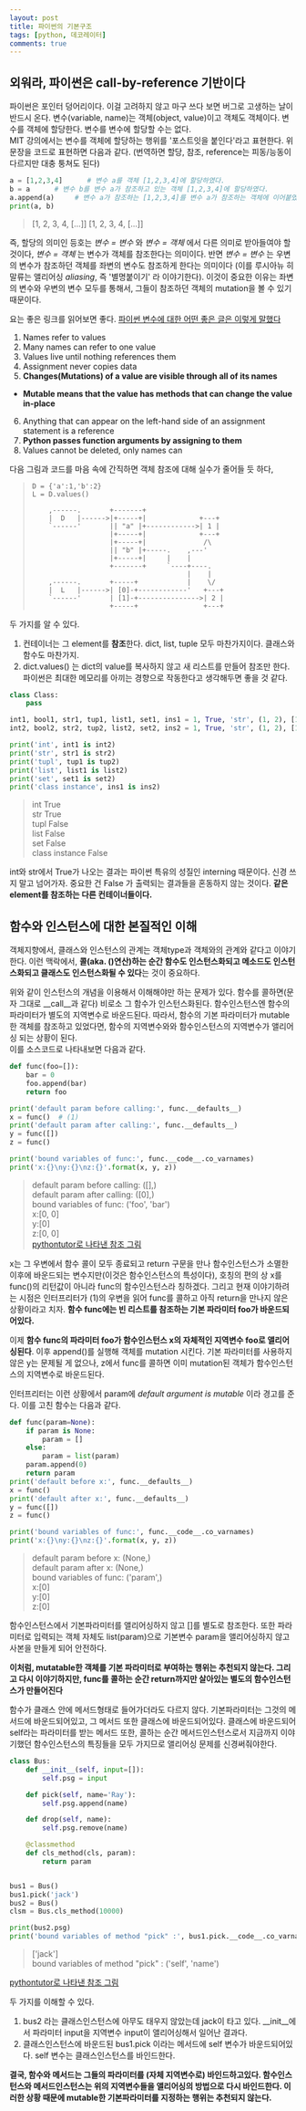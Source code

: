 ```yaml
---
layout: post
title: 파이썬의 기본구조
tags: [python, 데코레이터]
comments: true
---
```



## 외워라, 파이썬은 call-by-reference 기반이다

파이썬은 포인터 덩어리이다. 이걸 고려하지 않고 마구 쓰다 보면 버그로 고생하는 날이 반드시 온다. 
변수(variable, name)는 객체(object, value)이고 객체도 객체이다. 변수를 객체에 할당한다. 변수를 변수에 할당할 수는 없다.  
MIT 강의에서는 변수를 객체에 할당하는 행위를 '포스트잇을 붙인다'라고 표현한다.
위 문장을 코드로 표현하면 다음과 같다. (번역하면 할당, 참조, reference는 피동/능동이 다르지만 대충 퉁쳐도 된다)

```python
a = [1,2,3,4]      # 변수 a를 객체 [1,2,3,4]에 할당하였다.  
b = a      # 변수 b를 변수 a가 참조하고 있는 객체 [1,2,3,4]에 할당하였다.
a.append(a)     # 변수 a가 참조하는 [1,2,3,4]를 변수 a가 참조하는 객체에 이어붙였다(aka. muatated)
print(a, b)

```
> [1, 2, 3, 4, [...]] [1, 2, 3, 4, [...]]

즉, 할당의 의미인 등호는 _변수 = 변수_ 와 _변수 = 객체_ 에서 다른 의미로 받아들여야 할 것이다, _변수 = 객체_
는 변수가 객체를 참조한다는 의미이다. 반면 _변수 = 변수_ 는 우변의 변수가 참조하던 객체를 좌변의 변수도
참조하게 한다는 의미이다 (이를 루시아뉴 히말류는 앨리어싱 _aliasing_, 즉 '별명붙이기' 라 이야기한다).
이것이 중요한 이유는 좌변의 변수와 우변의 변수 모두를 통해서, 그들이 참조하던 객체의 mutation을 볼 수 있기 때문이다.

요는 좋은 링크를 읽어보면 좋다.
[파이썬 변수에 대한 어떤 좋은 글은 이렇게 말했다](https://nedbatchelder.com/text/names.html)  
1. Names refer to values
2. Many names can refer to one value
3. Values live until nothing references them
4. Assignment never copies data
5. **Changes(Mutations) of a value are visible through all of its names**
 * **Mutable means that the value has methods that can change the value in-place**
6. Anything that can appear on the left-hand side of an assignment statement is a reference
7. **Python passes function arguments by assigning to them**
8. Values cannot be deleted, only names can
  
  
다음 그림과 코드를 마음 속에 간직하면 객체 참조에 대해 실수가 줄어들 듯 하다,

>     D = {'a':1,'b':2}
>     L = D.values()
>     
>         ,------.       +-------+
>         |  D   |------>|+-----+|             +---+
>         `------'       || "a" |+------------>| 1 |
>                        |+-----+|             +---+
>                        |+-----+|              /\
>                        || "b" |+-----.    ,---'
>                        |+-----+|     |    |
>                        +-------+     `----+----.
>                                           |    |
>         ,------.       +-----+            |    \/
>         |  L   |------>| [0]-+------------'   +---+
>         `------'       | [1]-+--------------->| 2 |
>                        +-----+                +---+
>     

두 가지를 알 수 있다.
1. 컨테이너는 그 element를 **참조**한다. dict, list, tuple 모두 마찬가지이다. 클래스와 함수도 마찬가지.    
2. dict.values() 는 dict의 value를 복사하지 않고 새 리스트를 만들어 참조만 한다.
파이썬은 최대한 메모리를 아끼는 경향으로 작동한다고 생각해두면 좋을 것 같다.

```python
class Class:
    pass

int1, bool1, str1, tup1, list1, set1, ins1 = 1, True, 'str', (1, 2), [1, 2], {1, 2}, Class()
int2, bool2, str2, tup2, list2, set2, ins2 = 1, True, 'str', (1, 2), [1, 2], {1, 2}, Class()

print('int', int1 is int2)
print('str', str1 is str2)
print('tupl', tup1 is tup2)
print('list', list1 is list2)
print('set', set1 is set2)
print('class instance', ins1 is ins2)

```
> int True  
str True  
tupl False  
list False  
set False  
class instance False  

int와 str에서 True가 나오는 결과는 파이썬 특유의 성질인 interning 때문이다. 신경 쓰지 말고 넘어가자.
중요한 건 False 가 출력되는 결과들을 혼동하지 않는 것이다. **같은 element를 참조하는 다른 컨테이너들이다.**

## 함수와 인스턴스에 대한 본질적인 이해

객체지향에서, 클래스와 인스턴스의 관계는 객체type과 객체와의 관계와 같다고 이야기한다.
이런 맥락에서, **콜(aka. ()연산)하는 순간 함수도 인스턴스화되고 메소드도 인스턴스화되고
클래스도 인스턴스화될 수 있다**는 것이 중요하다.

위와 같이 인스턴스의 개념을 이용해서 이해해야만 하는 문제가 있다.
함수를 콜하면(문자 그대로 \_\_call__과 같다) 비로소 그 함수가 인스턴스화된다.
함수인스턴스엔 함수의 파라미터가 별도의 지역변수로 바운드된다. 따라서, 함수의 기본 파라미터가 mutable한 객체를
참조하고 있었다면, 함수의 지역변수와와 함수인스턴스의 지역변수가 앨리어싱 되는 상황이 된다.  
이를 소스코드로 나타내보면 다음과 같다.


```python
def func(foo=[]):
    bar = 0
    foo.append(bar)
    return foo

print('default param before calling:', func.__defaults__)
x = func()  # (1)
print('default param after calling:', func.__defaults__)
y = func([])
z = func()

print('bound variables of func:', func.__code__.co_varnames)
print('x:{}\ny:{}\nz:{}'.format(x, y, z))
```
> default param before calling: ([],)  
default param after calling: ([0],)  
bound variables of func: ('foo', 'bar')  
x:[0, 0]  
y:[0]  
z:[0, 0]  
[pythontutor로 나타낸 참조 그림](https://goo.gl/RKFPjx)

x는 그 우변에서 함수 콜이 모두 종료되고 return 구문을 만나 함수인스턴스가 소멸한 이후에 바운드되는 변수지만(이것은 함수인스턴스의 특성이다), 호칭의 편의 상 x를 func()의 리턴값이 아니라 func의 함수인스턴스라 칭하겠다. 그리고 현재 이야기하려는 시점은 인터프리터가 (1)의 우변을 읽어 func를 콜하고 아직 return을 만나지 않은 상황이라고 치자. **함수 func에는 빈 리스트를 참조하는 기본 파라미터 foo가 바운드되어있다.**

이제 **함수 func의 파라미터 foo가 함수인스턴스 x의 자체적인 지역변수 foo로 앨리어싱된다**. 이후 append()를 실행해 객체를 mutation 시킨다. 기본 파라미터를 사용하지 않은 y는 문제될 게 없으나, z에서 func를 콜하면 이미 mutation된 객체가 함수인스턴스의 지역변수로 바운드된다.

인터프리터는 이런 상황에서 param에 _default argument is mutable_ 이라 경고를 준다. 이를 고친 함수는 다음과 같다.

```python
def func(param=None):
    if param is None:
        param = []
    else:
        param = list(param)
    param.append(0)
    return param
print('default before x:', func.__defaults__)
x = func()
print('default after x:', func.__defaults__)
y = func([])
z = func()

print('bound variables of func:', func.__code__.co_varnames)
print('x:{}\ny:{}\nz:{}'.format(x, y, z))
```
> default param before x: (None,)  
default param after x: (None,)  
bound variables of func: ('param',)  
x:[0]  
y:[0]  
z:[0]  

함수인스턴스에서 기본파라미터를 앨리어싱하지 않고 []를 별도로 참조한다. 또한 파라미터로 입력되는 객체 자체도 list(param)으로 기본변수 param을 앨리어싱하지 않고 사본을 만들게 되어 안전하다.

**이처럼, mutatable한 객체를 기본 파라미터로 부여하는 행위는 추천되지 않는다. 그리고 다시 이야기하지만, func를 콜하는 순간 return까지만 살아있는 별도의 함수인스턴스가 만들어진다**

함수가 클래스 안에 메서드형태로 들어가더라도 다르지 않다. 기본파라미터는 그것의 메서드에 바운드되어있고, 그 메서드 또한 클래스에 바운드되어있다. 클래스에 바운드되어 self라는 파라미터를 받는 메서드 또한, 콜하는 순간
메서드인스턴스로서 지금까지 이야기했던 함수인스턴스의 특징들을 모두 가지므로 앨리어싱 문제를 신경써줘야한다.  

```python
class Bus:
    def __init__(self, input=[]):
        self.psg = input

    def pick(self, name='Ray'):
        self.psg.append(name)

    def drop(self, name):
        self.psg.remove(name)

    @classmethod
    def cls_method(cls, param):
        return param


bus1 = Bus()
bus1.pick('jack')
bus2 = Bus()
clsm = Bus.cls_method(10000)

print(bus2.psg)
print('bound variables of method "pick" :', bus1.pick.__code__.co_varnames)
```
> ['jack']  
bound variables of method "pick" : ('self', 'name')  

[pythontutor로 나타낸 참조 그림](https://goo.gl/3E4k23)

두 가지를 이해할 수 있다.  
1. bus2 라는 클래스인스턴스에 아무도 태우지 않았는데 jack이 타고 있다. \_\_init__에서 파라미터 input을 지역변수 input이 앨리어싱해서 일어난 결과다.  
2. 클래스인스턴스에 바운드된 bus1.pick 이라는 메서드에 self 변수가 바운드되어있다. self 변수는 클래스인스턴스를 바인드한다.

**결국, 함수와 메서드는 그들의 파라미터를 (자체 지역변수로) 바인드하고있다. 함수인스턴스와 메서드인스턴스는 위의 지역변수들을 앨리어싱의 방법으로 다시 바인드한다. 이러한 상황 때문에 mutable한 기본파라미터를 지정하는 행위는 추천되지 않는다.**